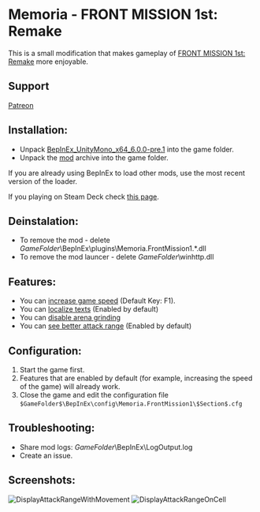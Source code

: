 # Memoria - FRONT MISSION 1st: Remake
This is a small modification that makes gameplay of [FRONT MISSION 1st: Remake](https://store.steampowered.com/app/2399730/FRONT_MISSION_1st_Remake/) more enjoyable. 

## Support
[Patreon](https://www.patreon.com/Albeoris?fan_landing=true)

## Installation:
- Unpack [BepInEx_UnityMono_x64_6.0.0-pre.1](https://github.com/Albeoris/Memoria.FrontMission1/releases/download/v2023.07.24/BepInEx_UnityMono_x64_6.0.0-pre.1.zip) into the game folder.
- Unpack the [mod](https://github.com/Albeoris/Memoria.FrontMission1/releases/download/v2023.07.24/Memoria.FrontMission1.Steam_GOG_v2023.07.24.zip) archive into the game folder.

If you are already using BepInEx to load other mods, use the most recent version of the loader.

If you playing on Steam Deck check [this page](https://github.com/Albeoris/Memoria.FFPR/wiki/Steam-Deck).

## Deinstalation:
- To remove the mod - delete $GameFolder$\BepInEx\plugins\Memoria.FrontMission1.*.dll
- To remove the mod launcer - delete $GameFolder$\winhttp.dll

## Features:
- You can [increase game speed](https://github.com/Albeoris/Memoria.FrontMission1/wiki/Features-Speed.cfg) (Default Key: F1).
- You can [localize texts](https://github.com/Albeoris/Memoria.FrontMission1/wiki/Features-Assets.cfg) (Enabled by default)
- You can [disable arena grinding](https://github.com/Albeoris/Memoria.FrontMission1/wiki/Features-Arena.cfg)
- You can [see better attack range](https://github.com/Albeoris/Memoria.FrontMission1/wiki/Features-Battlefield.cfg) (Enabled by default)

## Configuration:
1. Start the game first.
2. Features that are enabled by default (for example, increasing the speed of the game) will already work.
3. Close the game and edit the configuration file `$GameFolder$\BepInEx\config\Memoria.FrontMission1\$Section$.cfg`
   
## Troubleshooting:
- Share mod logs: $GameFolder$\BepInEx\LogOutput.log
- Create an issue.

## Screenshots:
![DisplayAttackRangeWithMovement](https://github.com/Albeoris/Memoria.FrontMission1/assets/4787832/8e792cb0-b67c-4c2f-aa9f-d615103258c1)
![DisplayAttackRangeOnCell](https://github.com/Albeoris/Memoria.FrontMission1/assets/4787832/47a648d7-9361-4366-9980-42e238d6b7fd)
